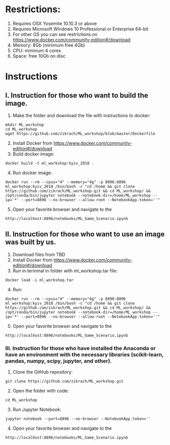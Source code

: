 # Restrictions:

1. Requires OSX Yosemite 10.10.3 or above
2. Requires Microsoft Windows 10 Professional or Enterprise 64-bit
3. For other OS you can see restrictions on https://www.docker.com/community-edition#/download
4. Memory: 8Gb (minimum free 4Gb)
5. CPU: minimum 4 cores
5. Space: free 10Gb on disc

# Instructions

## I. Instruction for those who want to build the image.
1. Make the folder and download the file with instructions to docker:
```
mkdir ML_workshop
cd ML_workshop
wget https://github.com/zikrach/ML_workshop/blob/master/Dockerfile
```
2. Install Docker from https://www.docker.com/community-edition#/download
3. Build docker image:
```
docker build -t ml_workshop:kyiv_2018 .
```
4. Run docker image:
```
docker run --rm --cpus="4" --memory="4g" -p 8896:8896 ml_workshop:kyiv_2018 /bin/bash -c "cd /home && git clone https://github.com/zikrach/ML_workshop.git && cd ML_workshop/ && /opt/conda/bin/jupyter notebook --notebook-dir=/home/ML_workshop --ip='*' --port=8896 --no-browser --allow-root --NotebookApp.token=''"
```
5. Open your favorite browser and navigate to the
```
http://localhost:8896/notebooks/ML_Game_Scenario.ipynb
```

## II. Instruction for those who want to use an image was built by us.
1. Download files from TBD
2. Install Docker from https://www.docker.com/community-edition#/download
3. Run in terminal in folder with ml_workshop.tar file:
```
docker load -i ml_workshop.tar
```
4. Run:
```
docker run --rm --cpus="4" --memory="4g" -p 8896:8896 ml_workshop:kyiv_2018 /bin/bash -c "cd /home && git clone https://github.com/zikrach/ML_workshop.git && cd ML_workshop/ && /opt/conda/bin/jupyter notebook --notebook-dir=/home/ML_workshop --ip='*' --port=8896 --no-browser --allow-root --NotebookApp.token=''"
```
5. Open your favorite browser and navigate to the
```
http://localhost:8896/notebooks/ML_Game_Scenario.ipynb
```

### III. Instruction for those who have installed the Anaconda or have an environment with the necessary libraries (scikit-learn, pandas, numpy, scipy, jupyter, and other).

1. Clone the GitHub repository:
```
git clone https://github.com/zikrach/ML_workshop.git
```
2. Open the folder with code:
```
cd ML_workshop
```
3. Run Jupyter Notebook:
```
jupyter notebook --port=8896 --no-browser --NotebookApp.token=''
```
4. Open your favorite browser and navigate to the
```
http://localhost:8896/notebooks/ML_Game_Scenario.ipynb
```
